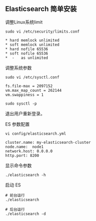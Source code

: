 ## Elasticsearch 简单安装

调整Linux系统limit
```
sudo vi /etc/security/limits.conf
```

```
* hard memlock unlimited
* soft memlock unlimited
* hard nofile 65536
* soft nofile 65536
*  -   as unlimited
```

调整系统参数
```
sudo vi /etc/sysctl.conf
```

```
fs.file-max = 2097152
vm.max_map_count = 262144
vm.swappiness = 1
```

```
sudo sysctl -p
```

退出用户重新登录。


ES 参数配置
```
vi config/elasticsearch.yml
```

```
cluster.name: my-elasticsearch-cluster
node.name:  node1
network.host: 0.0.0.0
http.port: 8200
```

显示命令参数
```
./elasticsearch -h
```

启动 ES
```
# 前台运行
./elasticsearch

# 后台运行
./elasticsearch -d
```